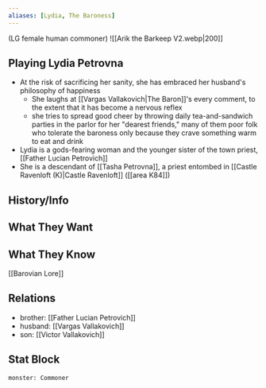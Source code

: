 ```yaml
---
aliases: [Lydia, The Baroness]
---
```

(LG female human commoner)
![[Arik the Barkeep V2.webp|200]]
## Playing Lydia Petrovna
- At the risk of sacrificing her sanity, she has embraced her husband's philosophy of happiness
	- She laughs at [[Vargas Vallakovich|The Baron]]'s every comment, to the extent that it has become a nervous reflex
	- she tries to spread good cheer by throwing daily tea-and-sandwich parties in the parlor for her "dearest friends," many of them poor folk who tolerate the baroness only because they crave something warm to eat and drink
- Lydia is a gods-fearing woman and the younger sister of the town priest, [[Father Lucian Petrovich]]
- She is a descendant of [[Tasha Petrovna]], a priest entombed in [[Castle Ravenloft (K)|Castle Ravenloft]] ([[area K84]])

## History/Info

## What They Want

## What They Know
[[Barovian Lore]]

## Relations
- brother: [[Father Lucian Petrovich]]
- husband: [[Vargas Vallakovich]]
- son: [[Victor Vallakovich]]

## Stat Block

```statblock
monster: Commoner
```

```dataviewjs
```
